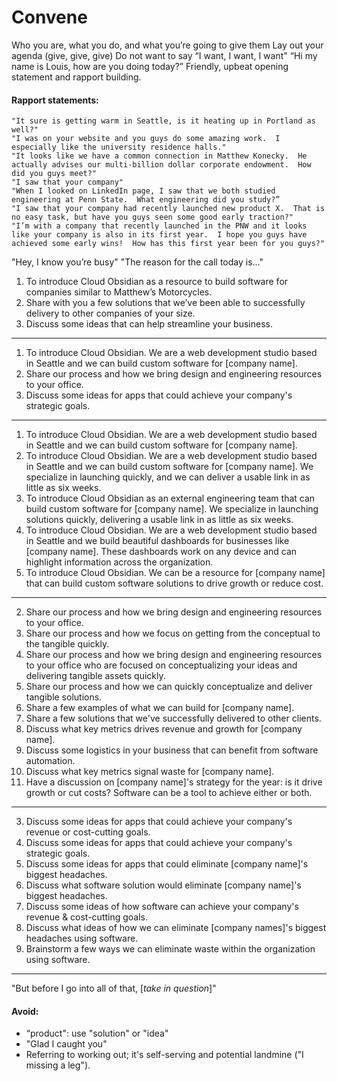 Convene
=======

Who you are, what you do, and what you’re going to give them
Lay out your agenda (give, give, give)
Do not want to say “I want, I want, I want"
“Hi my name is Louis, how are you doing today?”
Friendly, upbeat opening statement and rapport building.

#### Rapport statements:

    "It sure is getting warm in Seattle, is it heating up in Portland as well?"
    "I was on your website and you guys do some amazing work.  I especially like the university residence halls."
    "It looks like we have a common connection in Matthew Konecky.  He actually advises our multi-billion dollar corporate endowment.  How did you guys meet?"
    "I saw that your company"
    "When I looked on LinkedIn page, I saw that we both studied engineering at Penn State.  What engineering did you study?”
    "I saw that your company had recently launched new product X.  That is no easy task, but have you guys seen some good early traction?"
    "I’m with a company that recently launched in the PNW and it looks like your company is also in its first year.  I hope you guys have achieved some early wins!  How has this first year been for you guys?"

"Hey, I know you’re busy"
"The reason for the call today is…"

1. To introduce Cloud Obsidian as a resource to build software for companies similar to Matthew’s Motorcycles.
2. Share with you a few solutions that we’ve been able to successfully delivery to other companies of your size.
3. Discuss some ideas that can help streamline your business.

---

1. To introduce Cloud Obsidian.  We are a web development studio based in Seattle and we can build custom software for [company name].
2. Share our process and how we bring design and engineering resources to your office.
3. Discuss some ideas for apps that could achieve your company's strategic goals.

---

1. To introduce Cloud Obsidian.  We are a web development studio based in Seattle and we can build custom software for [company name].
1. To introduce Cloud Obsidian.  We are a web development studio based in Seattle and we can build custom software for [company name].  We specialize in launching quickly, and we can deliver a usable link in as little as six weeks.
1. To introduce Cloud Obsidian as an external engineering team that can build custom software for [company name].  We specialize in launching solutions quickly, delivering a usable link in as little as six weeks.
1. To introduce Cloud Obsidian.  We are a web development studio based in Seattle and we build beautiful dashboards for businesses like [company name].  These dashboards work on any device and can highlight information across the organization.
1. To introduce Cloud Obsidian.  We can be a resource for [company name] that can build custom software solutions to drive growth or reduce cost.

---

2. Share our process and how we bring design and engineering resources to your office.
2. Share our process and how we focus on getting from the conceptual to the tangible quickly.
2. Share our process and how we bring design and engineering resources to your office who are focused on conceptualizing your ideas and delivering tangible assets quickly.
2. Share our process and how we can quickly conceptualize and deliver tangible solutions.
2. Share a few examples of what we can build for [company name].
2. Share a few solutions that we've successfully delivered to other clients.
2. Discuss what key metrics drives revenue and growth for [company name].
2. Discuss some logistics in your business that can benefit from software automation.
2. Discuss what key metrics signal waste for [company name].
2. Have a discussion on [company name]'s strategy for the year: is it drive growth or cut costs?  Software can be a tool to achieve either or both.

---

3. Discuss some ideas for apps that could achieve your company's revenue or cost-cutting goals.
3. Discuss some ideas for apps that could achieve your company's strategic goals.
3. Discuss some ideas for apps that could eliminate [company name]'s biggest headaches.
3. Discuss what software solution would eliminate [company name]'s biggest headaches.
3. Discuss some ideas of how software can achieve your company's revenue & cost-cutting goals.
3. Discuss what ideas of how we can eliminate [company names]'s biggest headaches using software.
3. Brainstorm a few ways we can eliminate waste within the organization using software.

---

"But before I go into all of that, [_take in question_]"

#### Avoid:

* “product": use "solution" or "idea"
* "Glad I caught you"
* Referring to working out; it's self-serving and potential landmine ("I missing a leg").

